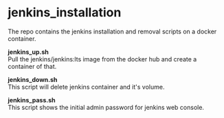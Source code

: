 # jenkins_installation <br>
The repo contains the jenkins installation and removal scripts on a docker container.

**jenkins_up.sh** <br>
Pull the jenkins/jenkins:lts image from the docker hub and create a container of that.

**jenkins_down.sh** <br>
This script will delete jenkins container and it's volume.

**jenkins_pass.sh** <br>
This script shows the initial admin password for jenkins web console.
